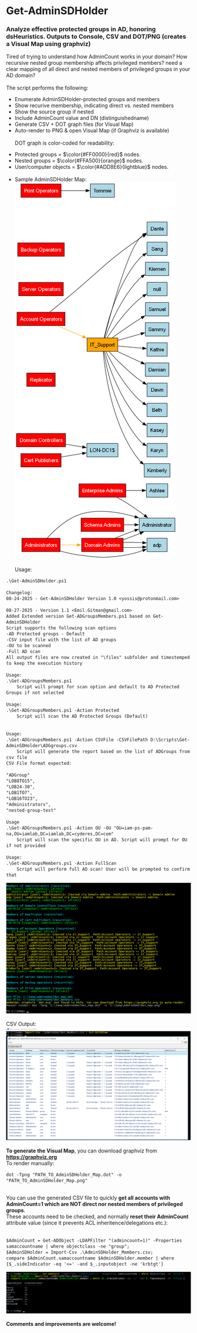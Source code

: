 # Get-AdminSDHolder
###  Analyze effective protected groups in AD, honoring dsHeuristics. Outputs to Console, CSV and DOT/PNG (creates a Visual Map using graphviz)
Tired of trying to understand how AdminCount works in your domain? How recursive nested group membership affects privileged members? need a clear mapping of all direct and nested members of privileged groups in your AD domain?<br><br>
The script performs the following:<br>
- Enumerate AdminSDHolder-protected groups and members<br>
- Show recurive membership, indicating direct vs. nested members<br>
- Show the source group if nested<br>
- Include AdminCount value and DN (distinguishedname)<br>
- Generate CSV + DOT graph files (for Visual Map)<br>
- Auto-render to PNG & open Visual Map (if Graphviz is available)<br><br>
DOT graph is color-coded for readability:<br>
* Protected groups = $\color{#FF0000}{red}$ nodes. <br>
* Nested groups = $\color{#FFA500}{orange}$ nodes. <br>
* User/computer objects = $\color{#ADD8E6}{lightblue}$ nodes.<br><br>
* Sample AdminSDHolder Map:<br>
![Sample results](/screenshots/AdminSDHolder_Map.png) <br><br>
Usage:
```
.\Get-AdminSDHolder.ps1

Changelog:
08-24-2025 - Get-AdminSDHolder Version 1.0 <yossis@protonmail.com>

08-27-2025 - Version 1.1 <Emil.Gitman@gmail.com>
Added Extended version Get-ADGroupsMembers.ps1 based on Get-AdminSDHolder
Script supports the following scan options
-AD Protected groups - Default
-CSV input file with the list of AD groups
-OU to be scanned
-Full AD scan
All output files are now created in "\files" subfolder and timestemped to keep the execution history

Usage:
.\Get-ADGroupsMembers.ps1
    Script will prompt for scan option and default to AD Protected Groups if not selected

Usage:
.\Get-ADGroupsMembers.ps1 -Action Protected
    Script will scan the AD Protected Groups (Default)
    

Usage:
.\Get-ADGroupsMembers.ps1 -Action CSVFile -CSVFilePath D:\Scripts\Get-AdminSDHolder\ADGgroups.csv
    Script will generate the report based on the list of ADGroups from csv file
CSV File format expected:

"ADGroup"
"LOB8TO15",
"LOB24-30",
"LOB1TO7",
"LOB16TO23",
"Administrators",
"nested-group-test"

Usage
.\Get-ADGroupsMembers.ps1 -Action OU -OU "OU=iam-ps-pam-na,OU=iamlab,DC=iamlab,DC=cyderes,DC=com"
    Script will scan the specific OU in AD. Script will prompt for OU if not provided

Usage:
.\Get-ADGroupsMembers.ps1 -Action FullScan
    Script will perform full AD scan! User will be prompted to confirm that
```
![Sample results](/screenshots/getadminsdholder2.png) <br><br>
CSV Output:<br>
![Sample results](/screenshots/getadminsdholder1.png)<br><br>
<b>To generate the Visual Map</b>, you can download graphviz from
<a title="https://graphviz.org" href="https://graphviz.org" target="_blank"><strong>https://graphviz.org</strong></a><br>
To render manually:<br>
```
dot -Tpng "PATH_TO_AdminSDHolder_Map.dot" -o "PATH_TO_AdminSDHolder_Map.png"
```
<br>
You can use the generated CSV file to quickly <b>get all accounts with AdminCount=1 which are NOT direct nor nested members of privileged groups</b>.<br>
These accounts need to be checked, and normally <b>reset their AdminCount</b> attribute value (since it prevents ACL inheritence/delegations etc.):<br><br>

```
$AdminCount = Get-ADObject -LDAPFilter "(admincount=1)" -Properties samaccountname | where objectclass -ne "group";
$AdminSDHolder = Import-Csv .\AdminSDHolder_Members.csv;
compare $AdminCount.samaccountname $AdminSDHolder.member | where {$_.sideIndicator -eq '<=' -and $_.inputobject -ne 'krbtgt'}
```
![Sample results](/screenshots/getadminsdholder3.png)<br><br>
<b>Comments and improvements are welcome!</b>
